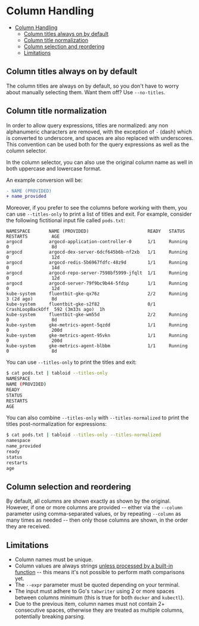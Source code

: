 # Column Handling

- [Column Handling](#column-handling)
  - [Column titles always on by default](#column-titles-always-on-by-default)
  - [Column title normalization](#column-title-normalization)
  - [Column selection and reordering](#column-selection-and-reordering)
  - [Limitations](#limitations)

## Column titles always on by default

The column titles are always on by default, so you don't have to worry about manually selecting them. Want them off? Use `--no-titles`.

## Column title normalization

In order to allow query expressions, titles are normalized: any non alphanumeric characters are removed, with the exception of `-` (dash) which is converted to underscore, and spaces are also replaced with underscores. This convention can be used both for the query expressions as well as the column selector.

In the column selector, you can also use the original column name as well in both uppercase and lowercase format.

An example conversion will be:

```diff
- NAME (PROVIDED)
+ name_provided
```

Moreover, if you prefer to see the columns before working with them, you can use `--titles-only` to print a list of titles and exit. For example, consider the following fictitional input file called `pods.txt`:

```
NAMESPACE       NAME (PROVIDED)                      READY   STATUS            RESTARTS         AGE
argocd          argocd-application-controller-0      1/1     Running           0                8d
argocd          argocd-dex-server-6dcf645b6b-nf2xb   1/1     Running           0                12d
argocd          argocd-redis-5b6967fdfc-48z9d        1/1     Running           0                14d
argocd          argocd-repo-server-7598bf5999-jfqlt  1/1     Running           0                12d
argocd          argocd-server-79f9bc9b44-5fdsp       1/1     Running           0                12d
kube-system     fluentbit-gke-qx76z                  2/2     Running           3 (2d ago)       8d
kube-system     fluentbit-gke-s2f82                  0/1     CrashLoopBackOff  592 (3m33s ago)  1h
kube-system     fluentbit-gke-wm55d                  2/2     Running           0                8d
kube-system     gke-metrics-agent-5qzdd              1/1     Running           0                200d
kube-system     gke-metrics-agent-95vkn              1/1     Running           0                200d
kube-system     gke-metrics-agent-blbbm              1/1     Running           0                8d
```

You can use `--titles-only` to print the titles and exit:

```bash
$ cat pods.txt | tabloid --titles-only
NAMESPACE
NAME (PROVIDED)
READY
STATUS
RESTARTS
AGE
```

You can also combine `--titles-only` with `--titles-normalized` to print the titles post-normalization for expressions:

```bash
$ cat pods.txt | tabloid --titles-only --titles-normalized
namespace
name_provided
ready
status
restarts
age
```

## Column selection and reordering

By default, all columns are shown exactly as shown by the original. However, if one or more columns are provided -- either via the `--column` parameter using comma-separated values, or by repeating `--column` as many times as needed -- then only those columns are shown, in the order they are received.

## Limitations

* Column names must be unique.
* Column values are always strings [unless processed by a built-in function](expressions.md#expression-functions) -- this means it's not possible to perform math comparisons yet.
* The `--expr` parameter must be quoted depending on your terminal.
* The input must adhere to Go's `tabwriter` using 2 or more spaces between columns minimum (this is true for both `docker` and `kubectl`).
* Due to the previous item, column names must not contain 2+ consecutive spaces, otherwise they are treated as multiple columns, potentially breaking parsing.
